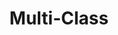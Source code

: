 ---
types: "word"

title: "Multi-Class"

categories: ['']

tags: ['Multi', 'Class']

arabic: 'متعددة الفئات'

arexps: []

enwords: ['Multi-Class']

enexps: []

arlexicons: 'ع'

enlexicons: 'M'

authors: ['Ruqayya Roshdy']

translators: ['']

citations: 'تطبيقات الذكاء الاصطناعي في خدمة اللغة العربية'

sources: 'مركز الملك عبدالله بن عبدالعزيز الدولي لخدمة اللغة العربية'

word: "true"

slug: ""
---